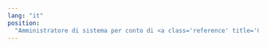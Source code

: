 ```yaml
---
lang: "it"
position:
  "Amministratore di sistema per conto di <a class='reference' title='CIRN - II Policlinico di Napoli' href='http://cirn-na.com'>CIRN - II Policlinico di Napoli</a>"
---
```


